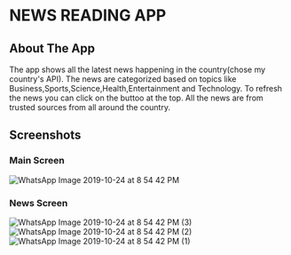 # NEWS READING APP

## About The App
The app shows all the latest news happening in the country(chose my country's API).
The news are categorized based on topics like Business,Sports,Science,Health,Entertainment and Technology.
To refresh the news you can click on the buttoo at the top.
All the news are from trusted sources from all around the country.

## Screenshots


### Main Screen
![WhatsApp Image 2019-10-24 at 8 54 42 PM](https://user-images.githubusercontent.com/44740658/67501545-150fc280-f6a2-11e9-8a74-4401cbf2ef56.jpeg)

### News Screen

![WhatsApp Image 2019-10-24 at 8 54 42 PM (3)](https://user-images.githubusercontent.com/44740658/67501540-150fc280-f6a2-11e9-8847-1c6dfa126450.jpeg)
![WhatsApp Image 2019-10-24 at 8 54 42 PM (2)](https://user-images.githubusercontent.com/44740658/67501541-150fc280-f6a2-11e9-8032-3d04b59a343c.jpeg)
![WhatsApp Image 2019-10-24 at 8 54 42 PM (1)](https://user-images.githubusercontent.com/44740658/67501543-150fc280-f6a2-11e9-8f0b-2418b73cddb5.jpeg)

